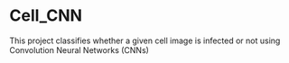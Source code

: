 # Cell_CNN
This project classifies whether a given cell image is infected or not using Convolution Neural Networks (CNNs)
